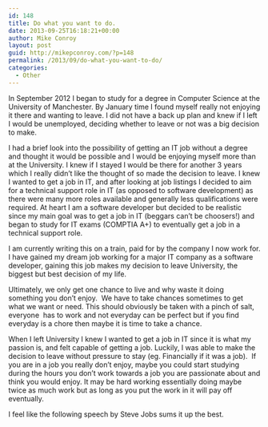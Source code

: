 ```yaml
---
id: 148
title: Do what you want to do.
date: 2013-09-25T16:18:21+00:00
author: Mike Conroy
layout: post
guid: http://mikepconroy.com/?p=148
permalink: /2013/09/do-what-you-want-to-do/
categories:
  - Other
---
```

In September 2012 I began to study for a degree in Computer Science at the University of Manchester. By January time I found myself really not enjoying it there and wanting to leave. I did not have a back up plan and knew if I left I would be unemployed, deciding whether to leave or not was a big decision to make.

I had a brief look into the possibility of getting an IT job without a degree and thought it would be possible and I would be enjoying myself more than at the University. I knew if I stayed I would be there for another 3 years which I really didn’t like the thought of so made the decision to leave. I knew I wanted to get a job in IT, and after looking at job listings I decided to aim for a technical support role in IT (as opposed to software development) as there were many more roles available and generally less qualifications were required. At heart I am a software developer but decided to be realistic since my main goal was to get a job in IT (beggars can’t be choosers!) and began to study for IT exams (COMPTIA A+) to eventually get a job in a technical support role.

I am currently writing this on a train, paid for by the company I now work for. I have gained my dream job working for a major IT company as a software developer, gaining this job makes my decision to leave University, the biggest but best decision of my life.

Ultimately, we only get one chance to live and why waste it doing something you don’t enjoy.  We have to take chances sometimes to get what we want or need. This should obviously be taken with a pinch of salt, everyone  has to work and not everyday can be perfect but if you find everyday is a chore then maybe it is time to take a chance.

When I left University I knew I wanted to get a job in IT since it is what my passion is, and felt capable of getting a job. Luckily, I was able to make the decision to leave without pressure to stay (eg. Financially if it was a job).  If you are in a job you really don’t enjoy, maybe you could start studying during the hours you don’t work towards a job you are passionate about and think you would enjoy. It may be hard working essentially doing maybe twice as much work but as long as you put the work in it will pay off eventually.

I feel like the following speech by Steve Jobs sums it up the best.

<div class="jetpack-video-wrapper">
  <span class="embed-youtube" style="text-align:center; display: block;"></span>
</div>

&nbsp;
